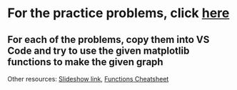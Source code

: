 # For the practice problems, click [here](https://github.com/BenBredesen/matplotlib/tree/main/practice_problems)

## For each of the problems, copy them into VS Code and try to use the given matplotlib functions to make the given graph


Other resources: [Slideshow link](https://docs.google.com/presentation/d/1LLhzO-piGECCuhPcW0TSX2TqPQifHX00rlrovkrq1f4/edit?usp=sharing), [Functions Cheatsheet](https://docs.google.com/document/d/1C2csLXGhLswhR-mtBGspNwelbx6YlEPEVA9pxTU991I/edit?usp=sharing)